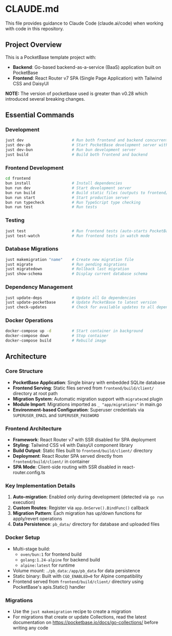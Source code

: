# CLAUDE.md

This file provides guidance to Claude Code (claude.ai/code) when working with code in this repository.

## Project Overview

This is a PocketBase template project with:
- **Backend**: Go-based backend-as-a-service (BaaS) application built on PocketBase
- **Frontend**: React Router v7 SPA (Single Page Application) with Tailwind CSS and DaisyUI

**NOTE:** The version of pocketbase used is greater than v0.28 which introduced several breaking changes.

## Essential Commands

### Development
```bash
just dev                     # Run both frontend and backend concurrently
just dev-pb                  # Start PocketBase development server with --dev flag
just dev-bun                 # Run bun development server
just build                   # Build both frontend and backend
```

### Frontend Development
```bash
cd frontend
bun install                  # Install dependencies
bun run dev                  # Start development server
bun run build                # Build static files (outputs to frontend/build/client)
bun run start                # Start production server
bun run typecheck            # Run TypeScript type checking
bun run test                 # Run tests
```

### Testing
```bash
just test                    # Run frontend tests (auto-starts PocketBase if needed)
just test-watch              # Run frontend tests in watch mode
```

### Database Migrations
```bash
just makemigration "name"    # Create new migration file
just migrate                 # Run pending migrations
just migratedown             # Rollback last migration
just show-schema             # Display current database schema
```

### Dependency Management
```bash
just update-deps             # Update all Go dependencies
just update-pocketbase       # Update PocketBase to latest version
just check-updates           # Check for available updates to all dependencies
```

### Docker Operations
```bash
docker-compose up -d         # Start container in background
docker-compose down          # Stop container
docker-compose build         # Rebuild image
```

## Architecture

### Core Structure
- **PocketBase Application**: Single binary with embedded SQLite database
- **Frontend Serving**: Static files served from `frontend/build/client/` directory at root path
- **Migration System**: Automatic migration support with `migratecmd` plugin
- **Module Import**: Migrations imported as `_ "app/migrations"` in main.go
- **Environment-based Configuration**: Superuser credentials via `SUPERUSER_EMAIL` and `SUPERUSER_PASSWORD`

### Frontend Architecture
- **Framework**: React Router v7 with SSR disabled for SPA deployment
- **Styling**: Tailwind CSS v4 with DaisyUI component library
- **Build Output**: Static files built to `frontend/build/client/` directory
- **Deployment**: React Router SPA served directly from `frontend/build/client/` in container
- **SPA Mode**: Client-side routing with SSR disabled in react-router.config.ts

### Key Implementation Details
1. **Auto-migration**: Enabled only during development (detected via `go run` execution)
2. **Custom Routes**: Register via `app.OnServe().BindFunc()` callback
3. **Migration Pattern**: Each migration has up/down functions for apply/revert operations
4. **Data Persistence**: `pb_data/` directory for database and uploaded files

### Docker Setup
- Multi-stage build: 
  - `oven/bun:1` for frontend build
  - `golang:1.24-alpine` for backend build
  - `alpine:latest` for runtime
- Volume mount: `./pb_data:/app/pb_data` for data persistence
- Static binary: Built with `CGO_ENABLED=0` for Alpine compatibility
- Frontend served from `frontend/build/client/` directory using PocketBase's apis.Static() handler

### Migrations
- Use the `just makemigration` recipe to create a migration
- For migrations that create or update Collections, read the latest documentation on https://pocketbase.io/docs/go-collections/ before writing any code
